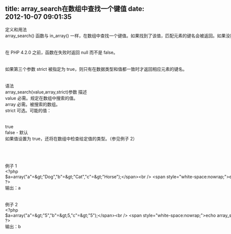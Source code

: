 title: array_search在数组中查找一个键值
date: 2012-10-07 09:01:35
---

<span style="white-space:nowrap;">定义和用法</span><br />
<span style="white-space:nowrap;">array_search() 函数与 in_array() 一样，在数组中查找一个键值。如果找到了该值，匹配元素的键名会被返回。如果没找到，则返回 false。</span><br />
<span style="white-space:nowrap;"><br />
</span><br />
<span style="white-space:nowrap;">在 PHP 4.2.0 之前，函数在失败时返回 null 而不是 false。</span><br />
<span style="white-space:nowrap;"><br />
</span><br />
<span style="white-space:nowrap;">如果第三个参数 strict 被指定为 true，则只有在数据类型和值都一致时才返回相应元素的键名。</span><br />
<span style="white-space:nowrap;"><br />
</span><br />
<span style="white-space:nowrap;">语法</span><br />
<span style="white-space:nowrap;">array_search(value,array,strict)参数 描述</span><br />
<span style="white-space:nowrap;">value 必需。规定在数组中搜索的值。</span><br />
<span style="white-space:nowrap;">array 必需。被搜索的数组。</span><br />
<span style="white-space:nowrap;">strict 可选。可能的值：</span><br />
<span style="white-space:nowrap;"><br />
</span><br />
<span style="white-space:nowrap;">true</span><br />
<span style="white-space:nowrap;">false - 默认</span><br />
<span style="white-space:nowrap;">如果值设置为 true，还将在数组中检查给定值的类型。（参见例子 2）</span><br />
<span style="white-space:nowrap;"><br />
</span><br />
<span style="white-space:nowrap;"><br />
</span><br />
<span style="white-space:nowrap;">例子 1</span><br />
<span style="white-space:nowrap;">&lt;?php</span><br />
<span style="white-space:nowrap;">$a=array("a"=&gt;"Dog","b"=&gt;"Cat","c"=&gt;"Horse");</span><br />
<span style="white-space:nowrap;">echo array_search("Dog",$a);</span><br />
<span style="white-space:nowrap;">?&gt;</span><br />
<span style="white-space:nowrap;">输出：a</span><br />
<span style="white-space:nowrap;"><br />
</span><br />
<span style="white-space:nowrap;">例子 2</span><br />
<span style="white-space:nowrap;">&lt;?php</span><br />
<span style="white-space:nowrap;">$a=array("a"=&gt;"5","b"=&gt;5,"c"=&gt;"5");</span><br />
<span style="white-space:nowrap;">echo array_search(5,$a,true);</span><br />
<span style="white-space:nowrap;">?&gt;</span><br />
<span style="white-space:nowrap;">输出：b</span><br />